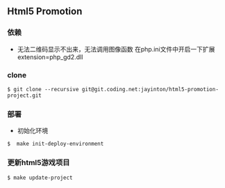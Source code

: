 ﻿## Html5 Promotion

### 依赖

- 无法二维码显示不出来，无法调用图像函数 在php.ini文件中开启一下扩展 extension=php_gd2.dll

### clone 

```shell
$ git clone --recursive git@git.coding.net:jayinton/html5-promotion-project.git
```

### 部署

- 初始化环境
```shell
$  make init-deploy-environment
```

### 更新html5游戏项目

```shell
$ make update-project
```
